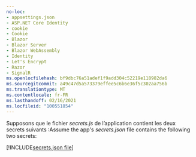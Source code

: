 ```yaml
---
no-loc:
- appsettings.json
- ASP.NET Core Identity
- cookie
- Cookie
- Blazor
- Blazor Server
- Blazor WebAssembly
- Identity
- Let's Encrypt
- Razor
- SignalR
ms.openlocfilehash: bf9dbc76a51adef1f9add304c52219e118982da6
ms.sourcegitcommit: a49c47d5a573379effee5c6b6e36f5c302aa756b
ms.translationtype: MT
ms.contentlocale: fr-FR
ms.lasthandoff: 02/16/2021
ms.locfileid: "100551854"
---
```

<span data-ttu-id="43efa-101">Supposons que le fichier *secrets.js* de l’application contient les deux secrets suivants :</span><span class="sxs-lookup"><span data-stu-id="43efa-101">Assume the app's *secrets.json* file contains the following two secrets:</span></span>

[!INCLUDE[secrets.json file](secrets-json-file.md)]
